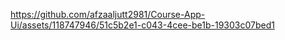 https://github.com/afzaaljutt2981/Course-App-Ui/assets/118747946/51c5b2e1-c043-4cee-be1b-19303c07bed1
 
 
  
